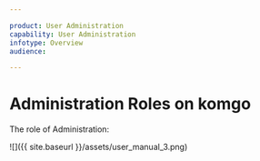 ```yaml
---

product: User Administration
capability: User Administration
infotype: Overview
audience: 

---
```

# Administration Roles on komgo

The role of Administration:

![]({{ site.baseurl }}/assets/user_manual_3.png)

